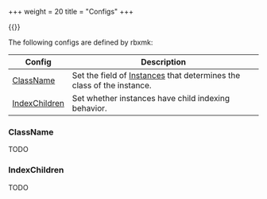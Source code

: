 +++
weight = 20
title = "Configs"
+++

{{<noimpl>}}

The following configs are defined by rbxmk:

Config                          | Description
--------------------------------|------------
[ClassName](#classname)         | Set the field of [Instances](/overview/instances) that determines the class of the instance.
[IndexChildren](#indexchildren) | Set whether instances have child indexing behavior.

### ClassName
TODO

### IndexChildren
TODO
